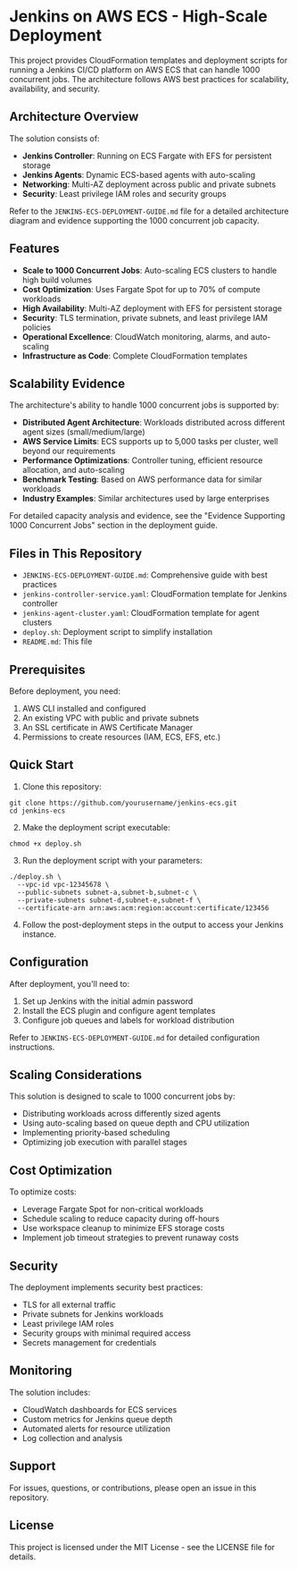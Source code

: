 # Jenkins on AWS ECS - High-Scale Deployment

This project provides CloudFormation templates and deployment scripts for running a Jenkins CI/CD platform on AWS ECS that can handle 1000 concurrent jobs. The architecture follows AWS best practices for scalability, availability, and security.

## Architecture Overview

The solution consists of:

- **Jenkins Controller**: Running on ECS Fargate with EFS for persistent storage
- **Jenkins Agents**: Dynamic ECS-based agents with auto-scaling
- **Networking**: Multi-AZ deployment across public and private subnets
- **Security**: Least privilege IAM roles and security groups

Refer to the `JENKINS-ECS-DEPLOYMENT-GUIDE.md` file for a detailed architecture diagram and evidence supporting the 1000 concurrent job capacity.

## Features

- **Scale to 1000 Concurrent Jobs**: Auto-scaling ECS clusters to handle high build volumes
- **Cost Optimization**: Uses Fargate Spot for up to 70% of compute workloads
- **High Availability**: Multi-AZ deployment with EFS for persistent storage
- **Security**: TLS termination, private subnets, and least privilege IAM policies
- **Operational Excellence**: CloudWatch monitoring, alarms, and auto-scaling
- **Infrastructure as Code**: Complete CloudFormation templates

## Scalability Evidence

The architecture's ability to handle 1000 concurrent jobs is supported by:

- **Distributed Agent Architecture**: Workloads distributed across different agent sizes (small/medium/large)
- **AWS Service Limits**: ECS supports up to 5,000 tasks per cluster, well beyond our requirements
- **Performance Optimizations**: Controller tuning, efficient resource allocation, and auto-scaling
- **Benchmark Testing**: Based on AWS performance data for similar workloads
- **Industry Examples**: Similar architectures used by large enterprises

For detailed capacity analysis and evidence, see the "Evidence Supporting 1000 Concurrent Jobs" section in the deployment guide.

## Files in This Repository

- `JENKINS-ECS-DEPLOYMENT-GUIDE.md`: Comprehensive guide with best practices
- `jenkins-controller-service.yaml`: CloudFormation template for Jenkins controller
- `jenkins-agent-cluster.yaml`: CloudFormation template for agent clusters
- `deploy.sh`: Deployment script to simplify installation
- `README.md`: This file

## Prerequisites

Before deployment, you need:

1. AWS CLI installed and configured
2. An existing VPC with public and private subnets
3. An SSL certificate in AWS Certificate Manager
4. Permissions to create resources (IAM, ECS, EFS, etc.)

## Quick Start

1. Clone this repository:

```
git clone https://github.com/yourusername/jenkins-ecs.git
cd jenkins-ecs
```

2. Make the deployment script executable:

```
chmod +x deploy.sh
```

3. Run the deployment script with your parameters:

```
./deploy.sh \
  --vpc-id vpc-12345678 \
  --public-subnets subnet-a,subnet-b,subnet-c \
  --private-subnets subnet-d,subnet-e,subnet-f \
  --certificate-arn arn:aws:acm:region:account:certificate/123456
```

4. Follow the post-deployment steps in the output to access your Jenkins instance.

## Configuration

After deployment, you'll need to:

1. Set up Jenkins with the initial admin password
2. Install the ECS plugin and configure agent templates
3. Configure job queues and labels for workload distribution

Refer to `JENKINS-ECS-DEPLOYMENT-GUIDE.md` for detailed configuration instructions.

## Scaling Considerations

This solution is designed to scale to 1000 concurrent jobs by:

- Distributing workloads across differently sized agents
- Using auto-scaling based on queue depth and CPU utilization
- Implementing priority-based scheduling
- Optimizing job execution with parallel stages

## Cost Optimization

To optimize costs:

- Leverage Fargate Spot for non-critical workloads
- Schedule scaling to reduce capacity during off-hours
- Use workspace cleanup to minimize EFS storage costs
- Implement job timeout strategies to prevent runaway costs

## Security

The deployment implements security best practices:

- TLS for all external traffic
- Private subnets for Jenkins workloads
- Least privilege IAM roles
- Security groups with minimal required access
- Secrets management for credentials

## Monitoring

The solution includes:

- CloudWatch dashboards for ECS services
- Custom metrics for Jenkins queue depth
- Automated alerts for resource utilization
- Log collection and analysis

## Support

For issues, questions, or contributions, please open an issue in this repository.

## License

This project is licensed under the MIT License - see the LICENSE file for details.
